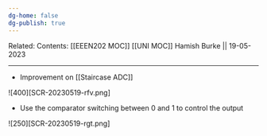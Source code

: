 ```yaml
---
dg-home: false
dg-publish: true
---
```

Related: 
Contents: [[EEEN202 MOC]]
[[UNI MOC]]
Hamish Burke || 19-05-2023
***

- Improvement on [[Staircase ADC]]

![400][SCR-20230519-rfv.png]

- Use the comparator switching between 0 and 1 to control the output


![250][SCR-20230519-rgt.png]

